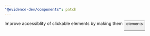 ```yaml
---
"@evidence-dev/components": patch
---
```


Improve accessiblity of clickable elements by making them <button> elements
